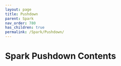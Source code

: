 ```yaml
---
layout: page
title: Pushdown 
parent: Spark
nav_order: 780
has_children: true
permalink: /Spark/Pushdown/
---
```

# Spark Pushdown Contents
